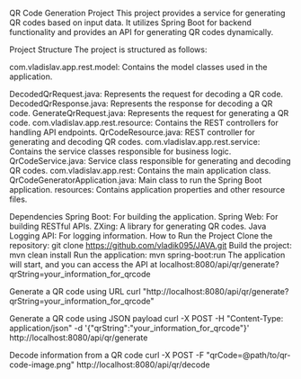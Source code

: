 QR Code Generation Project
This project provides a service for generating QR codes based on input data. It utilizes Spring Boot for backend functionality and provides an API for generating QR codes dynamically.

Project Structure
The project is structured as follows:

com.vladislav.app.rest.model: Contains the model classes used in the application.

DecodedQrRequest.java: Represents the request for decoding a QR code.
DecodedQrResponse.java: Represents the response for decoding a QR code.
GenerateQrRequest.java: Represents the request for generating a QR code.
com.vladislav.app.rest.resource: Contains the REST controllers for handling API endpoints.
QrCodeResource.java: REST controller for generating and decoding QR codes.
com.vladislav.app.rest.service: Contains the service classes responsible for business logic.
QrCodeService.java: Service class responsible for generating and decoding QR codes.
com.vladislav.app.rest: Contains the main application class.
QrCodeGeneratorApplication.java: Main class to run the Spring Boot application.
resources: Contains application properties and other resource files.

Dependencies
Spring Boot: For building the application.
Spring Web: For building RESTful APIs.
ZXing: A library for generating QR codes.
Java Logging API: For logging information.
How to Run the Project
Clone the repository: git clone https://github.com/vladik095/JAVA.git
Build the project: mvn clean install
Run the application: mvn spring-boot:run
The application will start, and you can access the API at localhost:8080/api/qr/generate?qrString=your_information_for_qrcode

Generate a QR code using URL
curl "http://localhost:8080/api/qr/generate?qrString=your_information_for_qrcode"

Generate a QR code using JSON payload
curl -X POST -H "Content-Type: application/json" -d '{"qrString":"your_information_for_qrcode"}' http://localhost:8080/api/qr/generate

Decode information from a QR code
curl -X POST -F "qrCode=@path/to/qr-code-image.png" http://localhost:8080/api/qr/decode

